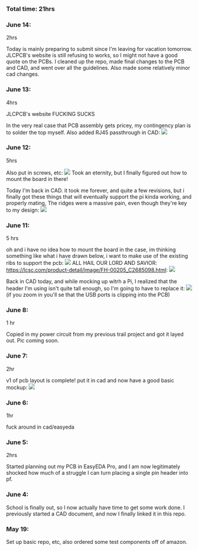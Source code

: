 ### Total time: 21hrs
### June 14:
2hrs

Today is mainly preparing to submit since I'm leaving for vacation tomorrow. JLCPCB's website is still refusing to works, so I might not have a good quote on the PCBs. I cleaned up the repo, made final changes to the PCB and CAD, and went over all the guidelines. Also made some relatively minor cad changes.

### June 13:
4hrs

JLCPCB's website FUCKING SUCKS

In the very real case that PCB assembly gets pricey, my contingency plan is to solder the top myself. Also added RJ45 passthrough in CAD:
![](images/cad2.png)

### June 12:
5hrs

Also put in screws, etc:
![](images/mounted1.png)
Took an eternity, but I finally figured out how to mount the board in there!

Today I'm back in CAD. it took me forever, and quite a few revisions, but i finally got these things that will eventually support the pi kinda working, and properly mating, The ridges were a massive pain, even though they're key to my design:
![](images/corners1.png)

### June 11:
5 hrs

oh and i have no idea how to mount the board in the case, im thinking something like what i have drawn below, i want to make use of the existing ribs to support the pcb:
![](images/mockupdrawn.png)
ALL HAIL OUR LORD AND SAVIOR: https://lcsc.com/product-detail/image/FH-00205_C2685098.html:
![](images/hellyeah.png)

Back in CAD today, and while mocking up witrh a Pi, I realized that the header I'm using isn't quite tall enough, so I'm going to have to replace it:
![](images/uhoh.png)
(if you zoom in you'll se that the USB ports is clipping into the PCB)

### June 8:
1 hr

Copied in my power circuit from my previous trail project and got it layed out. Pic coming soon.

### June 7:
2hr

v1 of pcb layout is complete! put it in cad and now have a good basic mockup:
![](images/cad1.png)

### June 6:
1hr

fuck around in cad/easyeda

### June 5:
2hrs

Started planning out my PCB in EasyEDA Pro, and I am now legitimately shocked how much of a struggle I can turn placing a single pin header into pf. 

### June 4:
School is finally out, so I now actually have time to get some work done. I previously started a CAD document, and now I finally linked it in this repo.

### May 19:
Set up basic repo, etc, also ordered some test components off of amazon.
